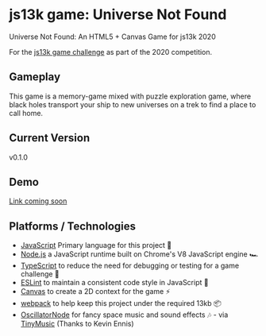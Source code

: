 # js13k game: Universe Not Found
Universe Not Found: An HTML5 + Canvas Game for js13k 2020

For the [js13k game challenge](https://js13kgames.com/) as part of the 2020 competition.

## Gameplay
This game is a memory-game mixed with puzzle exploration game, where black holes transport your ship to new universes on a trek to find a place to call home.

## Current Version
v0.1.0

## Demo
[Link coming soon](https://camsjams.github.io/js13k-game-universe-not-found)

## Platforms / Technologies
* [JavaScript] Primary language for this project 🚀
* [Node.js] a JavaScript runtime built on Chrome's V8 JavaScript engine 🏎️
* [TypeScript] to reduce the need for debugging or testing for a game challenge 💜
* [ESLint] to maintain a consistent code style in JavaScript 🤝
* [Canvas] to create a 2D context for the game ⚡
* [webpack] to help keep this project under the required 13kb  📦
* [OscillatorNode] for fancy space music and sound effects 🎶 - via [TinyMusic] (Thanks to Kevin Ennis)


[ESLint]: http://eslint.org
[TypeScript]: https://typescriptlang.org/
[TinyMusic]: https://github.com/kevincennis/TinyMusic
[JavaScript]: http://en.wikipedia.org/wiki/JavaScript
[Node.js]: https://nodejs.org/en/
[Canvas]: https://developer.mozilla.org/en-US/docs/Web/API/Canvas_API
[webpack]: https://webpack.js.org/
[OscillatorNode]: https://developer.mozilla.org/en-US/docs/Web/API/OscillatorNode
